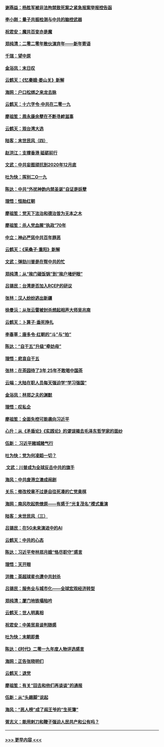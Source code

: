 #### [谢燕益：杨胜军被非法拘禁致死案之紧急报案举报控告函](../pages/nsc993/n11756134.md?t=12311222) 
#### [李小刚：量子共振检测与中共的脑控武器](../pages/nsc993/n11754518.md?t=12311222) 
#### [祝君安：魔共百变亦是魔](../pages/nsc993/n11754469.md?t=12311222) 
#### [郑纯清：二零二零年散伙演弃年——新年寄语](../pages/nsc993/n11754195.md?t=12311222) 
#### [千瑞：望中原](../pages/nsc993/n11754159.md?t=12311222) 
#### [金浴凤：末日叹](../pages/nsc993/n11752359.md?t=12311222) 
#### [云鹤天：《忆秦娥‧娄山关》新解](../pages/nsc993/n11752348.md?t=12311222) 
#### [海网：户口松绑之来龙去脉](../pages/nsc993/n11752328.md?t=12311222) 
#### [云鹤天：十六字令‧中共在二零一九](../pages/nsc993/n11752305.md?t=12311222) 
#### [廖祖笙：周永康余孽在不断寻衅滋事](../pages/nsc993/n11751013.md?t=12311222) 
#### [云鹤天：观台湾大选](../pages/nsc993/n11751007.md?t=12311222) 
#### [陆客：末世民风（四）](../pages/nsc993/n11749203.md?t=12311222) 
#### [赵洪江：支撑香港 砥砺前行](../pages/nsc993/n11748482.md?t=12311222) 
#### [文武：中共妄图顽抗到2020年12月底](../pages/nsc993/n11748446.md?t=12311222) 
#### [吐为快：挥别二O一九](../pages/nsc993/n11748411.md?t=12311222) 
#### [陈达：中共“外扰神韵内禁圣诞”自证是妖孽](../pages/nsc993/n11748226.md?t=12311222) 
#### [理悟：怪胎红朝](../pages/nsc993/n11748206.md?t=12311222) 
#### [廖祖笙：党天下法治和德治皆为无本之木](../pages/nsc993/n11748135.md?t=12311222) 
#### [廖祖笙：杀人党血腥“执政”70年](../pages/nsc993/n11745144.md?t=12311222) 
#### [中立：神必严惩中共百年罪恶](../pages/nsc993/n11744970.md?t=12311222) 
#### [云鹤天：《采桑子‧重阳》新解](../pages/nsc993/n11744948.md?t=12311222) 
#### [文武：弹劾川普是在帮中共的忙](../pages/nsc993/n11744758.md?t=12311222) 
#### [郑纯清：从“挨门砸饭锅”到“挨户堵炉眼”](../pages/nsc993/n11744745.md?t=12311222) 
#### [吕锡民：台湾是否加入RCEP的研议](../pages/nsc993/n11744701.md?t=12311222) 
#### [张林：汉人纷纷逃出新疆](../pages/nsc993/n11743530.md?t=12311222) 
#### [徐曼沅：从张云雷被封杀想起相声大师吴兆南](../pages/nsc993/n11741816.md?t=12311222) 
#### [云鹤天：卜算子‧垂死挣扎](../pages/nsc993/n11739956.md?t=12311222) 
#### [李春草：唐多令‧红朝的“斗”与“拍”](../pages/nsc993/n11739830.md?t=12311222) 
#### [陈达：“自干五”升级“牵妨母”](../pages/nsc993/n11739724.md?t=12311222) 
#### [理悟：悲哀自干五](../pages/nsc993/n11739547.md?t=12311222) 
#### [张林：在茶园待了3年 25年不敢喝中国茶](../pages/nsc993/n11739240.md?t=12311222) 
#### [云端：大陆在职人员每天强迫学“学习强国”](../pages/nsc993/n11738735.md?t=12311222) 
#### [金浴凤：林郑之夫的渊默](../pages/nsc993/n11737735.md?t=12311222) 
#### [理悟：叹私企](../pages/nsc993/n11737715.md?t=12311222) 
#### [廖祖笙：全面失控可能袭向习近平](../pages/nsc993/n11737704.md?t=12311222) 
#### [心升：从《矛盾论》《实践论》的谬误揭去毛泽东哲学家的面纱](../pages/nsc993/n11736962.md?t=12311222) 
#### [伍新： 习近平赌城赌气行](../pages/nsc993/n11736929.md?t=12311222) 
#### [吐为快：党为何凌蹈一切？](../pages/nsc993/n11736915.md?t=12311222) 
#### [ 文武：川普成为全球反击中共的旗手](../pages/nsc993/n11736882.md?t=12311222) 
#### [海风：中共废港立澳成闹剧](../pages/nsc993/n11735857.md?t=12311222) 
#### [关乐：修改校章不过是自往死凑的亡党臭棋](../pages/nsc993/n11735097.md?t=12311222) 
#### [海网：南风吹起势燎原——有感于“光复茂名”模式重演](../pages/nsc993/n11732308.md?t=12311222) 
#### [陆客：末世民风（三）](../pages/nsc993/n11732211.md?t=12311222) 
#### [吕锡民：在5G未来演进中的AI](../pages/nsc993/n11730010.md?t=12311222) 
#### [云鹤天：中共的心态](../pages/nsc993/n11729906.md?t=12311222) 
#### [陈达：习近平夸林郑月娥“恪尽职守”感言](../pages/nsc993/n11729881.md?t=12311222) 
#### [理悟：天开眼](../pages/nsc993/n11729699.md?t=12311222) 
#### [洪微：英超球星也遭中共封杀](../pages/nsc993/n11727243.md?t=12311222) 
#### [吕锡民：服务业与城市化——全球宏观经济转型](../pages/nsc993/n11725845.md?t=12311222) 
#### [郑纯清：厦门地铁塌陷吟](../pages/nsc993/n11725813.md?t=12311222) 
#### [云鹤天：世人明真相](../pages/nsc993/n11725621.md?t=12311222) 
#### [祝君安：中美贸易谈判随感](../pages/nsc993/n11725609.md?t=12311222) 
#### [吐为快：末朝即景](../pages/nsc993/n11723365.md?t=12311222) 
#### [陈达：《时代》二零一九年度人物评选感言](../pages/nsc993/n11723337.md?t=12311222) 
#### [海网：正告张晓明们](../pages/nsc993/n11723228.md?t=12311222) 
#### [云鹤天：退党](../pages/nsc993/n11723056.md?t=12311222) 
#### [廖祖笙：有关“回去和他们再谈谈”的通报](../pages/nsc993/n11722442.md?t=12311222) 
#### [伍新：从“头踢脚”说起](../pages/nsc993/n11722429.md?t=12311222) 
#### [海风：“恶人榜”成了阎王爷的“生死簿”](../pages/nsc993/n11722272.md?t=12311222) 
#### [胥志义：能用剌刀和鞭子强迫人民共产和公有吗？](../pages/nsc993/n11720569.md?t=12311222) 

----
#### [ >>> 更早内容 <<< ](../indexes/nsc993-earlier.md)
